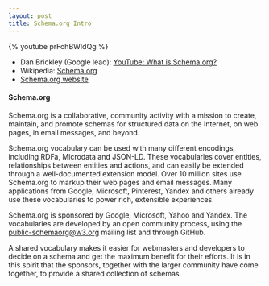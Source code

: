```yaml
---
layout: post
title: Schema.org Intro
---
```



{% youtube prFohBWIdQg %} 

* Dan Brickley (Google lead): [YouTube: What is Schema.org?](https://www.youtube.com/embed/_-6mhdjE1XE)
* Wikipedia: [Schema.org](https://en.wikipedia.org/wiki/Schema.org)
* [Schema.org website](https://schema.org/)

#### Schema.org
Schema.org is a collaborative, community activity with a mission to create, maintain, and promote schemas for structured data on the Internet, on web pages, in email messages, and beyond.

Schema.org vocabulary can be used with many different encodings, including RDFa, Microdata and JSON-LD. These vocabularies cover entities, relationships between entities and actions, and can easily be extended through a well-documented extension model. Over 10 million sites use Schema.org to markup their web pages and email messages. Many applications from Google, Microsoft, Pinterest, Yandex and others already use these vocabularies to power rich, extensible experiences.

Schema.org is sponsored by Google, Microsoft, Yahoo and Yandex. The vocabularies are developed by an open community process, using the public-schemaorg@w3.org mailing list and through GitHub.

A shared vocabulary makes it easier for webmasters and developers to decide on a schema and get the maximum benefit for their efforts. It is in this spirit that the sponsors, together with the larger community have come together, to provide a shared collection of schemas. 
